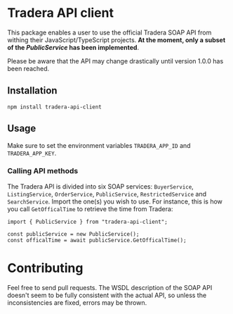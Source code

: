 # Tradera API client

This package enables a user to use the official Tradera SOAP API from withing their JavaScript/TypeScript projects.
**At the moment, only a subset of the _PublicService_ has been implemented**.

Please be aware that the API may change drastically until version 1.0.0 has been reached.

## Installation

```
npm install tradera-api-client
```

## Usage

Make sure to set the environment variables `TRADERA_APP_ID` and `TRADERA_APP_KEY`.

### Calling API methods

The Tradera API is divided into six SOAP services: `BuyerService`, `ListingService`, `OrderService`, `PublicService`, `RestrictedService` and `SearchService`. Import the one(s) you wish to use. For instance, this is how you call `GetOfficalTime` to retrieve the time from Tradera:

```
import { PublicService } from "tradera-api-client";

const publicService = new PublicService();
const officalTime = await publicService.GetOfficalTime();
```

# Contributing

Feel free to send pull requests. The WSDL description of the SOAP API doesn't seem to be fully consistent with the actual API, so unless the inconsistencies are fixed, errors may be thrown.
